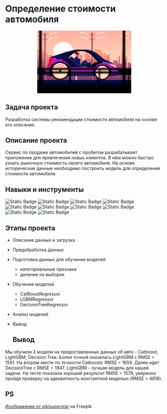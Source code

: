 # Определение стоимости автомобиля

<p align="center">
  <img width="300" src="img/9377233.jpg">
</p>  

## Задача проекта
Разработка системы рекомендации стоимости автомобиля на основе его описания.  

## Описание проекта  
Сервис по продаже автомобилей с пробегом  разрабатывает приложение для привлечения новых клиентов. В нём можно быстро узнать рыночную стоимость своего автомобиля. На основе исторические данные необходимо построить модель для определения стоимости автомобиля.  

## Навыки и инструменты  
![Static Badge](https://img.shields.io/badge/pandas-48D1CC)
![Static Badge](https://img.shields.io/badge/numpy-BC8F8F)
![Static Badge](https://img.shields.io/badge/seaborn-FFC0CB)
![Static Badge](https://img.shields.io/badge/matplotlib-lightblue)
![Static Badge](https://img.shields.io/badge/OrdinalEncoder-blue)
![Static Badge](https://img.shields.io/badge/sklearn-6A5ACD)
![Static Badge](https://img.shields.io/badge/pipeline-purple)
![Static Badge](https://img.shields.io/badge/PCA-pink)
![Static Badge](https://img.shields.io/badge/GridSearchCV-F4A460)
![Static Badge](https://img.shields.io/badge/бустинг-6495ED)

## Этапы проекта
- Описание данных и загрузка
- Предобработка данных
- Подготовка данных для обучения моделей
    - категориальные признаки
    - деление на выборки
- Обучение моделей
    - CatBoostRegressor
    - LGBMRegressor
    - DecisionTreeRegressor
- Анализ моделей
- Вывод

  ## Вывод
Мы обучили 3 модели на предоставленных данных об авто - Catboost, LightGBM, Decision Tree. Более точной оказалась LightGBM с RMSE = 1591.     На втором месте по точности Catboostc RMSE = 1659. Далее идет DecisionTree с RMSE = 1947.
LightGBM - лучшая модель для нашей задачи. На тесте показала хороший результат RMSE = 1579, уверенно пройдя проверку на адекватность константной моделью (RMSE = 4818).

## PS
<a href="https://ru.freepik.com/free-vector/gradient-mini-car-illustration_58513097.htm#page=2&query=%D0%B0%D0%B2%D1%82%D0%BE%D0%BC%D0%BE%D0%B1%D0%B8%D0%BB%D1%8C&position=6&from_view=search&track=sph">Изображение от pikisuperstar</a> на Freepik

